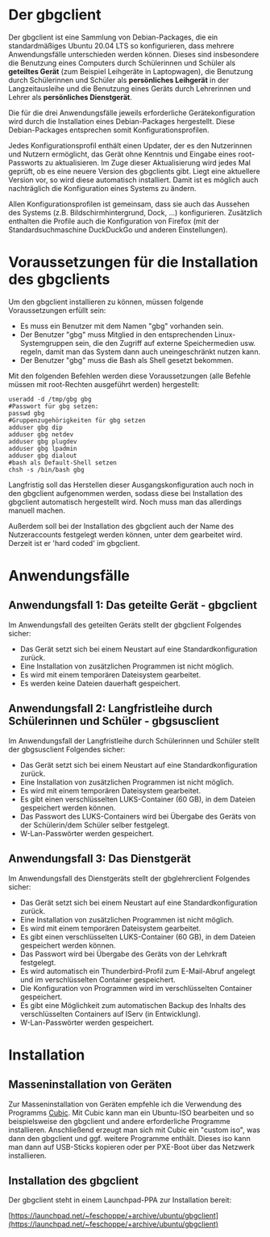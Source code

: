 # Der gbgclient

Der gbgclient ist eine Sammlung von Debian-Packages, die ein standardmäßiges Ubuntu 20.04 LTS so konfigurieren, dass mehrere Anwendungsfälle unterschieden werden können. Dieses sind insbesondere die Benutzung eines Computers durch Schülerinnen und Schüler als **geteiltes Gerät** (zum Beispiel Leihgeräte in Laptopwagen), die Benutzung durch Schülerinnen und Schüler als **persönliches Leihgerät** in der Langzeitausleihe und die Benutzung eines Geräts durch Lehrerinnen und Lehrer als **persönliches Dienstgerät**.

Die für die drei Anwendungsfälle jeweils erforderliche Gerätekonfiguration wird durch die Installation eines Debian-Packages hergestellt. Diese Debian-Packages entsprechen somit Konfigurationsprofilen.

Jedes Konfigurationsprofil enthält einen Updater, der es den Nutzerinnen und Nutzern ermöglicht, das Gerät ohne Kenntnis und Eingabe eines root-Passworts zu aktualisieren. Im Zuge dieser Aktualisierung wird jedes Mal geprüft, ob es eine neuere Version des gbgclients gibt. Liegt eine aktuellere Version vor, so wird diese automatisch installiert. Damit ist es möglich auch nachträglich die Konfiguration eines Systems zu ändern.

Allen Konfigurationsprofilen ist gemeinsam, dass sie auch das Aussehen des Systems (z.B. Bildschirmhintergrund, Dock, ...) konfigurieren. Zusätzlich enthalten die Profile auch die Konfiguration von Firefox (mit der Standardsuchmaschine DuckDuckGo und anderen Einstellungen).

# Voraussetzungen für die Installation des gbgclients

Um den gbgclient installieren zu können, müssen folgende Voraussetzungen erfüllt sein:

* Es muss ein Benutzer mit dem Namen "gbg" vorhanden sein.
* Der Benutzer "gbg" muss Mitglied in den entsprechenden Linux-Systemgruppen sein, die den Zugriff auf externe Speichermedien usw. regeln, damit man das System dann auch uneingeschränkt nutzen kann.
* Der Benutzer "gbg" muss die Bash als Shell gesetzt bekommen.

Mit den folgenden Befehlen werden diese Voraussetzungen (alle Befehle müssen mit root-Rechten ausgeführt werden) hergestellt:


```
useradd -d /tmp/gbg gbg
#Passwort für gbg setzen:
passwd gbg
#Gruppenzugehörigkeiten für gbg setzen
adduser gbg dip
adduser gbg netdev
adduser gbg plugdev
adduser gbg lpadmin
adduser gbg dialout
#bash als Default-Shell setzen
chsh -s /bin/bash gbg 
```

Langfristig soll das Herstellen dieser Ausgangskonfiguration auch noch in den gbgclient aufgenommen werden, sodass diese bei Installation des gbgclient automatisch hergestellt wird. Noch muss man das allerdings manuell machen.

Außerdem soll bei der Installation des gbgclient auch der Name des Nutzeraccounts festgelegt werden können, unter dem gearbeitet wird. Derzeit ist er 'hard coded' im gbgclient.

# Anwendungsfälle

## Anwendungsfall 1: Das geteilte Gerät - gbgclient

Im Anwendungsfall des geteilten Geräts stellt der gbgclient Folgendes sicher:

* Das Gerät setzt sich bei einem Neustart auf eine Standardkonfiguration zurück.
* Eine Installation von zusätzlichen Programmen ist nicht möglich.
* Es wird mit einem temporären Dateisystem gearbeitet.
* Es werden keine Dateien dauerhaft gespeichert.

## Anwendungsfall 2: Langfristleihe durch Schülerinnen und Schüler - gbgsusclient

Im Anwendungsfall der Langfristleihe durch Schülerinnen und Schüler stellt der gbgsusclient Folgendes sicher:

* Das Gerät setzt sich bei einem Neustart auf eine Standardkonfiguration zurück.
* Eine Installation von zusätzlichen Programmen ist nicht möglich.
* Es wird mit einem temporären Dateisystem gearbeitet.
* Es gibt einen verschlüsselten LUKS-Container (60 GB), in dem Dateien gespeichert werden können.
* Das Passwort des LUKS-Containers wird bei Übergabe des Geräts von der Schülerin/dem Schüler selber festgelegt.
* W-Lan-Passwörter werden gespeichert.

## Anwendungsfall 3: Das Dienstgerät

Im Anwendungsfall des Dienstgeräts stellt der gbglehrerclient Folgendes sicher:

* Das Gerät setzt sich bei einem Neustart auf eine Standardkonfiguration zurück.
* Eine Installation von zusätzlichen Programmen ist nicht möglich.
* Es wird mit einem temporären Dateisystem gearbeitet.
* Es gibt einen verschlüsselten LUKS-Container (60 GB), in dem Dateien gespeichert werden können.
* Das Passwort wird bei Übergabe des Geräts von der Lehrkraft festgelegt.
* Es wird automatisch ein Thunderbird-Profil zum E-Mail-Abruf angelegt und im verschlüsselten Container gespeichert.
* Die Konfiguration von Programmen wird im verschlüsselten Container gespeichert.
* Es gibt eine Möglichkeit zum automatischen Backup des Inhalts des verschlüsselten Containers auf IServ (in Entwicklung).
* W-Lan-Passwörter werden gespeichert.

# Installation

## Masseninstallation von Geräten

Zur Masseninstallation von Geräten empfehle ich die Verwendung des Programms [Cubic](https://launchpad.net/cubic). Mit Cubic kann man ein Ubuntu-ISO bearbeiten und so beispielsweise den gbgclient und andere erforderliche Programme installieren. Anschließend erzeugt man sich mit Cubic ein "custom iso", was dann den gbgclient und ggf. weitere Programme enthält. Dieses iso kann man dann auf USB-Sticks kopieren oder per PXE-Boot über das Netzwerk installieren.

## Installation des gbgclient

Der gbgclient steht in einem Launchpad-PPA zur Installation bereit:

[https://launchpad.net/~feschoppe/+archive/ubuntu/gbgclient](https://launchpad.net/~feschoppe/+archive/ubuntu/gbgclient)
